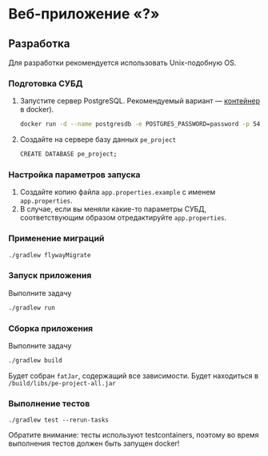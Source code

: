 # Веб-приложение «?»

## Разработка

Для разработки рекомендуется использовать Unix-подобную OS.

### Подготовка СУБД

1. Запустите сервер PostgreSQL. Рекомендуемый вариант — [контейнер](https://github.com/docker-library/docs/blob/master/postgres/README.md) в docker).
    ```bash
   docker run -d --name postgresdb -e POSTGRES_PASSWORD=password -p 5432:5432 postgres:16.3
    ```
2. Создайте на сервере базу данных `pe_project`
   ```bash
   CREATE DATABASE pe_project;
    ```

### Настройка параметров запуска
1. Создайте копию файла `app.properties.example` с именем `app.properties`.
2. В случае, если вы меняли какие-то параметры СУБД, соответствующим образом отредактируйте `app.properties`.

### Применение миграций
```bash
./gradlew flywayMigrate
```

### Запуск приложения
Выполните задачу
```bash
./gradlew run
```

### Сборка приложения
Выполните задачу
```bash
./gradlew build
```
Будет собран ```fatJar```, содержащий все зависимости. Будет находиться в ```/build/libs/pe-project-all.jar```

### Выполнение тестов
```
./gradlew test --rerun-tasks
```
Обратите внимание: тесты используют testcontainers, поэтому во время выполнения тестов должен быть запущен docker!

